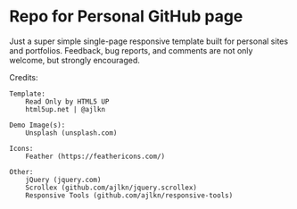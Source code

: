 # Repo for Personal GitHub page

Just a super simple single-page responsive template built for personal sites and portfolios. Feedback, bug reports, and comments are not only welcome, but strongly encouraged.

Credits:

	Template:
		Read Only by HTML5 UP
		html5up.net | @ajlkn
		
	Demo Image(s):
		Unsplash (unsplash.com)

	Icons:
		Feather (https://feathericons.com/)

	Other:
		jQuery (jquery.com)
		Scrollex (github.com/ajlkn/jquery.scrollex)
		Responsive Tools (github.com/ajlkn/responsive-tools)
